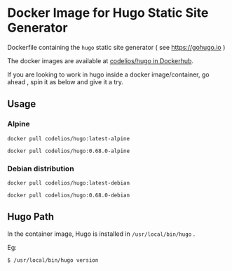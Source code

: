 # Docker Image for Hugo Static Site Generator

Dockerfile containing the `hugo` static site generator ( see https://gohugo.io )

The docker images are available at [codelios/hugo in Dockerhub](https://hub.docker.com/r/codelios/hugo).

If you are looking to work in hugo inside a docker image/container, go ahead , spin it as below and give it a try.


## Usage

### Alpine

```
docker pull codelios/hugo:latest-alpine
```

```
docker pull codelios/hugo:0.68.0-alpine
```

### Debian distribution

```
docker pull codelios/hugo:latest-debian
```

```
docker pull codelios/hugo:0.68.0-debian
```

## Hugo Path

In the container image, Hugo is installed in `/usr/local/bin/hugo` .

Eg:

```
$ /usr/local/bin/hugo version
```
